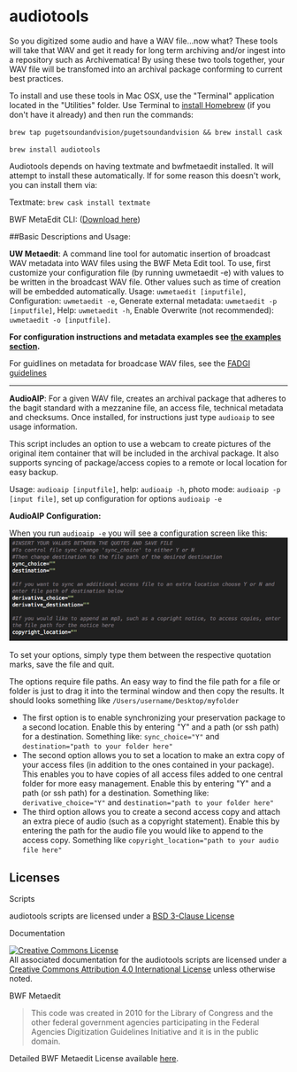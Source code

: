 # audiotools

So you digitized some audio and have a WAV file...now what?  These tools will take that WAV and get it ready for long term archiving and/or ingest into a repository such as Archivematica! By using these two tools together, your WAV file will be transfomed into an archival package conforming to current best practices.

To install and use these tools in Mac OSX, use the "Terminal" application located in the "Utilities" folder.
Use Terminal to [install Homebrew](http://brew.sh/) (if you don't have it already)  and then run the commands:

`brew tap pugetsoundandvision/pugetsoundandvision && brew install cask`

`brew install audiotools`

Audiotools depends on having textmate and bwfmetaedit installed.  It will attempt to install these automatically.  If for some reason this doesn't work, you can install them via:

Textmate: `brew cask install textmate`

BWF MetaEdit CLI: ([Download here](http://bwfmetaedit.sourceforge.net/Download/Mac_OS/))

##Basic Descriptions and Usage:

**UW Metaedit**: A command line tool for automatic insertion of broadcast WAV metadata into WAV files using the BWF Meta Edit tool. To use, first customize your configuration file (by running uwmetaedit -e) with values to be written in the broadcast WAV file.  Other values such as time of creation will be embedded automatically.
Usage: `uwmetaedit [inputfile]`, Configuration: `uwmetaedit -e`, Generate external metadata: `uwmetaedit -p [inputfile]`, Help: `uwmetaedit -h`, Enable Overwrite (not recommended): `uwmetaedit -o [inputfile]`.

**For configuration instructions and metadata examples see [the examples section](https://github.com/pugetsoundandvision/audiotools/blob/master/supplemental/bwfmetadataexamples.md).**

For guidlines on metadata for broadcase WAV files, see the [FADGI guidelines](http://www.digitizationguidelines.gov/audio-visual/documents/Embed_Guideline_20120423.pdf)

---

**AudioAIP**: For a given WAV file, creates an archival package that adheres to the bagit standard with a mezzanine file, an access file, technical metadata and checksums.  Once installed, for instructions just type `audioaip` to see usage information.

This script includes an option to use a webcam to create pictures of the original item container that will be included in the archival package.  It also supports syncing of package/access copies to a remote or local location for easy backup.

Usage: `audioaip [inputfile]`, help: `audioaip -h`, photo mode: `audioaip -p [input file]`, set up configuration for options `audioaip -e`

**AudioAIP Configuration:**

When you run `audioaip -e` you will see a configuration screen like this:
![AudioAIP Config](https://github.com/pugetsoundandvision/audiotools/blob/master/supplemental/audioaipconfig.png)

To set your options, simply type them between the respective quotation marks, save the file and quit.

The options require file paths.  An easy way to find the file path for a file or folder is just to drag it into the terminal window and then copy the results. It should looks something like `/Users/username/Desktop/myfolder`

* The first option is to enable synchronizing your preservation package to a second location.  Enable this by entering "Y" and a path (or ssh path) for a destination.  Something like: `sync_choice="Y"` and `destination="path to your folder here"`
* The second option allows you to set a location to make an extra copy of your access files (in addition to the ones contained in your package).  This enables you to have copies of all access files added to one central folder for more easy management. Enable this by entering "Y" and a path (or ssh path) for a destination.  Something like: `derivative_choice="Y"` and `destination="path to your folder here"`
* The third option allows you to create a second access copy and attach an extra piece of audio (such as a copyright statement).  Enable this by entering the path for the audio file you would like to append to the access copy.  Something like `copyright_location="path to your audio file here"`

## Licenses

Scripts

audiotools scripts are licensed under a [BSD 3-Clause License](https://github.com/pugetsoundandvision/audiotools/blob/master/LICENSE)

Documentation

<a rel="license" href="http://creativecommons.org/licenses/by/4.0/"><img alt="Creative Commons License" style="border-width:0" src="https://i.creativecommons.org/l/by/4.0/88x31.png" /></a><br />All associated documentation for the audiotools scripts are licensed under a <a rel="license" href="http://creativecommons.org/licenses/by/4.0/">Creative Commons Attribution 4.0 International License</a> unless otherwise noted.

BWF Metaedit

>This code was created in 2010 for the Library of Congress and the other federal government agencies participating in the Federal Agencies Digitization Guidelines Initiative and it is in the public domain.

Detailed BWF Metaedit License available [here](https://mediaarea.net/BWFMetaEdit/License).
